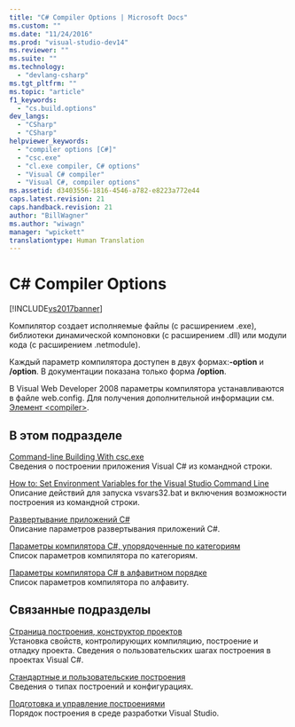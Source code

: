 ```yaml
---
title: "C# Compiler Options | Microsoft Docs"
ms.custom: ""
ms.date: "11/24/2016"
ms.prod: "visual-studio-dev14"
ms.reviewer: ""
ms.suite: ""
ms.technology: 
  - "devlang-csharp"
ms.tgt_pltfrm: ""
ms.topic: "article"
f1_keywords: 
  - "cs.build.options"
dev_langs: 
  - "CSharp"
  - "CSharp"
helpviewer_keywords: 
  - "compiler options [C#]"
  - "csc.exe"
  - "cl.exe compiler, C# options"
  - "Visual C# compiler"
  - "Visual C#, compiler options"
ms.assetid: d3403556-1816-4546-a782-e8223a772e44
caps.latest.revision: 21
caps.handback.revision: 21
author: "BillWagner"
ms.author: "wiwagn"
manager: "wpickett"
translationtype: Human Translation
---
```

# C# Compiler Options
[!INCLUDE[vs2017banner](../../../csharp/includes/vs2017banner.md)]

Компилятор создает исполняемые файлы \(с расширением .exe\), библиотеки динамической компоновки \(с расширением .dll\) или модули кода \(с расширением .netmodule\).  
  
 Каждый параметр компилятора доступен в двух формах:**\-option** и **\/option**.  В документации показана только форма **\/option**.  
  
 В Visual Web Developer 2008 параметры компилятора устанавливаются в файле web.config.  Для получения дополнительной информации см. [Элемент \<compiler\>](../Topic/%3Ccompiler%3E%20Element.md).  
  
## В этом подразделе  
 [Command\-line Building With csc.exe](../../../csharp/language-reference/compiler-options/command-line-building-with-csc-exe.md)  
 Сведения о построении приложения Visual C\# из командной строки.  
  
 [How to: Set Environment Variables for the Visual Studio Command Line](../../../csharp/language-reference/compiler-options/how-to-set-environment-variables-for-the-visual-studio-command-line.md)  
 Описание действий для запуска vsvars32.bat и включения возможности построения из командной строки.  
  
 [Развертывание приложений C\#](../../../csharp/language-reference/compiler-options/app-deployment.md)  
 Описание параметров развертывания приложений C\#.  
  
 [Параметры компилятора C\#, упорядоченные по категориям](../../../csharp/language-reference/compiler-options/listed-by-category.md)  
 Список параметров компилятора по категориям.  
  
 [Параметры компилятора C\# в алфавитном порядке](../../../csharp/language-reference/compiler-options/listed-alphabetically.md)  
 Список параметров компилятора по алфавиту.  
  
## Связанные подразделы  
 [Страница построения, конструктор проектов](/visual-studio/ide/reference/build-page-project-designer-csharp)  
 Установка свойств, контролирующих компиляцию, построение и отладку проекта.  Сведения о пользовательских шагах построения в проектах Visual C\#.  
  
 [Стандартные и пользовательские построения](/visual-studio/ide/compiling-and-building-in-visual-studio)  
 Сведения о типах построений и конфигурациях.  
  
 [Подготовка и управление построениями](/visual-studio/ide/building-and-cleaning-projects-and-solutions-in-visual-studio)  
 Порядок построения в среде разработки Visual Studio.